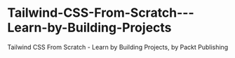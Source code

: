 


# Tailwind-CSS-From-Scratch---Learn-by-Building-Projects
Tailwind CSS From Scratch - Learn by Building Projects, by Packt Publishing

